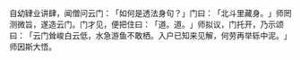 自幼肄业讲肆，闻僧问云门：​「如何是透法身句？​」门曰：​「北斗里藏身。​」师罔测微旨，遂造云门。门才见，便把住曰：​「道。道。​」师拟议，门托开，乃示颂曰：​「云门耸峻白云低，水急游鱼不敢栖。入户已知来见解，何劳再举轹中泥。​」师因斯大悟。